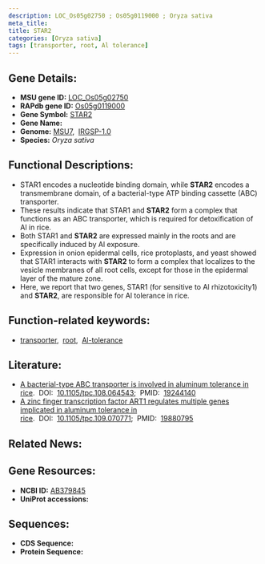 ```yaml
---
description: LOC_Os05g02750 ; Os05g0119000 ; Oryza sativa
meta_title:
title: STAR2
categories: [Oryza sativa]
tags: [transporter, root, Al tolerance]
---
```


## Gene Details:
- **MSU gene ID:** [LOC_Os05g02750](http://rice.uga.edu/cgi-bin/ORF_infopage.cgi?orf=LOC_Os05g02750)  
- **RAPdb gene ID:** [Os05g0119000](https://rapdb.dna.affrc.go.jp/locus/?name=Os05g0119000)  
- **Gene Symbol:** <u>STAR2</u>
- **Gene Name:**
- **Genome:**  [MSU7](http://rice.uga.edu/),&nbsp;&nbsp;[IRGSP-1.0](https://rapdb.dna.affrc.go.jp/download/irgsp1.html)
- **Species:** *Oryza sativa*

## Functional Descriptions:
   - STAR1 encodes a nucleotide binding domain, while **STAR2** encodes a transmembrane domain, of a bacterial-type ATP binding cassette (ABC) transporter.
   - These results indicate that STAR1 and **STAR2** form a complex that functions as an ABC transporter, which is required for detoxification of Al in rice.
   - Both STAR1 and **STAR2** are expressed mainly in the roots and are specifically induced by Al exposure.
   - Expression in onion epidermal cells, rice protoplasts, and yeast showed that STAR1 interacts with **STAR2** to form a complex that localizes to the vesicle membranes of all root cells, except for those in the epidermal layer of the mature zone.
   - Here, we report that two genes, STAR1 (for sensitive to Al rhizotoxicity1) and **STAR2**, are responsible for Al tolerance in rice.

## Function-related keywords:
   - [transporter](/tags/transporter/),&nbsp;&nbsp;[root](/tags/root/),&nbsp;&nbsp;[Al-tolerance](/tags/Al-tolerance/)

## Literature:
   - [A bacterial-type ABC transporter is involved in aluminum tolerance in rice](https://www.doi.org/10.1105/tpc.108.064543).&nbsp;&nbsp;DOI:&nbsp;&nbsp;[10.1105/tpc.108.064543](https://www.doi.org/10.1105/tpc.108.064543);&nbsp;&nbsp;PMID:&nbsp;&nbsp;[19244140](https://pubmed.ncbi.nlm.nih.gov/19244140/)
   - [A zinc finger transcription factor ART1 regulates multiple genes implicated in aluminum tolerance in rice](https://www.doi.org/10.1105/tpc.109.070771).&nbsp;&nbsp;DOI:&nbsp;&nbsp;[10.1105/tpc.109.070771](https://www.doi.org/10.1105/tpc.109.070771);&nbsp;&nbsp;PMID:&nbsp;&nbsp;[19880795](https://pubmed.ncbi.nlm.nih.gov/19880795/)

## Related News:

## Gene Resources:
- **NCBI ID:**  [AB379845](http://www.ncbi.nlm.nih.gov/nuccore/AB379845)
- **UniProt accessions:** [](https://www.uniprot.org/uniprotkb//entry)

## Sequences:
- **CDS Sequence:**
- **Protein Sequence:**
